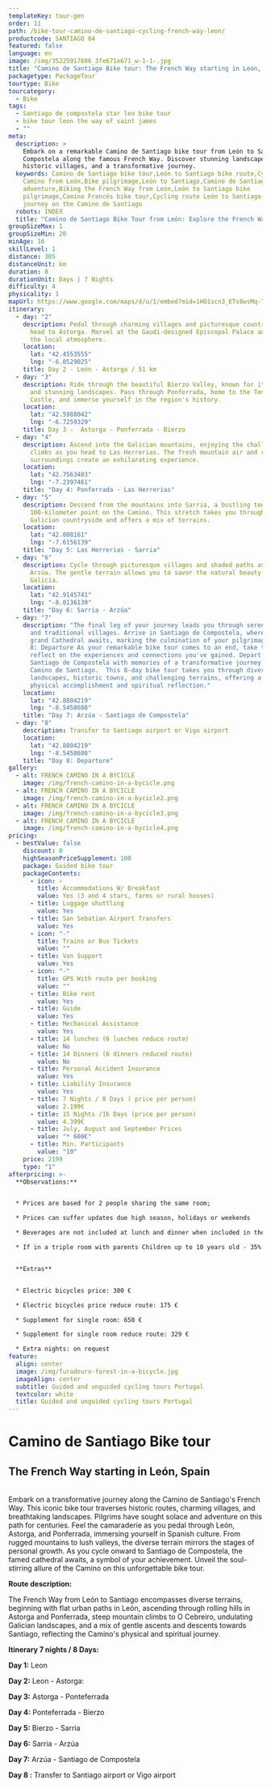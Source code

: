 ```yaml
---
templateKey: tour-gen
order: 11
path: /bike-tour-camino-de-santiago-cycling-french-way-leon/
productcode: SANTIAGO 04
featured: false
language: en
image: /img/35225917606_3fe671e671_w-1-1-.jpg
title: "Camino de Santiago Bike tour: The French Way starting in León, Spain"
packagetype: PackageTour
tourtype: Bike
tourcategory:
  - Bike
tags:
  - Santiago de compostela star leo bike tour
  - bike tour leon the way of saint james
  - ""
meta:
  description: >
    Embark on a remarkable Camino de Santiago bike tour from León to Santiago de
    Compostela along the famous French Way. Discover stunning landscapes,
    historic villages, and a transformative journey.
  keywords: Camino de Santiago bike tour,León to Santiago bike route,Cycling the
    Camino from León,Bike pilgrimage,León to Santiago,Camino de Santiago cycling
    adventure,Biking the French Way from León,León to Santiago bike
    pilgrimage,Camino Francés bike tour,Cycling route León to Santiago,Bike
    journey on the Camino de Santiago
  robots: INDEX
  title: "Camino de Santiago Bike Tour from León: Explore the French Way"
groupSizeMax: 1
groupSizeMin: 20
minAge: 16
skillLevel: 1
distance: 305
distanceUnit: km
duration: 8
durationUnit: Days | 7 Nights
difficulty: 4
physicality: 1
mapUrl: https://www.google.com/maps/d/u/1/embed?mid=1HO1scn3_ETs8wsMq-TzxiymjG6iY5ydf
itinerary:
  - day: "2"
    description: Pedal through charming villages and picturesque countryside as you
      head to Astorga. Marvel at the Gaudí-designed Episcopal Palace and enjoy
      the local atmosphere.
    location:
      lat: "42.4553555"
      lng: "-6.0529025"
    title: Day 2 - León - Astorga / 51 km
  - day: "3"
    description: Ride through the beautiful Bierzo Valley, known for its vineyards
      and stunning landscapes. Pass through Ponferrada, home to the Templar
      Castle, and immerse yourself in the region's history.
    location:
      lat: "42.5988042"
      lng: "-6.7259329"
    title: Day 3 -  Astorga - Ponferrada - Bierzo
  - day: "4"
    description: Ascend into the Galician mountains, enjoying the challenge of the
      climbs as you head to Las Herrerias. The fresh mountain air and rugged
      surroundings create an exhilarating experience.
    location:
      lat: "42.7563403"
      lng: "-7.2397461"
    title: "Day 4: Ponferrada - Las Herrerias"
  - day: "5"
    description: Descend from the mountains into Sarria, a bustling town marking the
      100-kilometer point on the Camino. This stretch takes you through lush
      Galician countryside and offers a mix of terrains.
    location:
      lat: "42.808161"
      lng: "-7.6156139"
    title: "Day 5: Las Herrerias - Sarria"
  - day: "6"
    description: Cycle through picturesque villages and shaded paths as you approach
      Arzúa. The gentle terrain allows you to savor the natural beauty of
      Galicia.
    location:
      lat: "42.9145741"
      lng: "-8.0136139"
    title: "Day 6: Sarria - Arzúa"
  - day: "7"
    description: "The final leg of your journey leads you through serene landscapes
      and traditional villages. Arrive in Santiago de Compostela, where the
      grand Cathedral awaits, marking the culmination of your pilgrimage.  Day
      8: Departure As your remarkable bike tour comes to an end, take time to
      reflect on the experiences and connections you've gained. Depart from
      Santiago de Compostela with memories of a transformative journey along the
      Camino de Santiago.  This 8-day bike tour takes you through diverse
      landscapes, historic towns, and challenging terrains, offering a mix of
      physical accomplishment and spiritual reflection."
    location:
      lat: "42.8804219"
      lng: "-8.5458608"
    title: "Day 7: Arzúa - Santiago de Compostela"
  - day: "8"
    description: Transfer to Santiago airport or Vigo airport
    location:
      lat: "42.8804219"
      lng: "-8.5458608"
    title: "Day 8: Departure"
gallery:
  - alt: FRENCH CAMINO IN A BYCICLE
    image: /img/french-camino-in-a-bycicle.png
  - alt: FRENCH CAMINO IN A BYCICLE
    image: /img/french-camino-in-a-bycicle2.png
  - alt: FRENCH CAMINO IN A BYCICLE
    image: /img/french-camino-in-a-bycicle3.png
  - alt: FRENCH CAMINO IN A BYCICLE
    image: /img/french-camino-in-a-bycicle4.png
pricing:
  - bestValue: false
    discount: 0
    highSeasonPriceSupplement: 100
    package: Guided bike tour
    packageContents:
      - icon: ✓
        title: Accommodations W/ Breakfast
        value: Yes (3 and 4 stars, farms or rural houses)
      - title: Luggage shuttling
        value: Yes
      - title: San Sebatian Airport Transfers
        value: Yes
      - icon: "-"
        title: Trains or Bus Tickets
        value: ""
      - title: Van Support
        value: Yes
      - icon: "-"
        title: GPS With route per booking
        value: ""
      - title: Bike rent
        value: Yes
      - title: Guide
        value: Yes
      - title: Mechanical Assistance
        value: Yes
      - title: 14 lunches (6 lunches reduce route)
        value: No
      - title: 14 Dinners (6 dinners reduced route)
        value: No
      - title: Personal Accident Insurance
        value: Yes
      - title: Liability Insurance
        value: Yes
      - title: 7 Nights / 8 Days ( price per person)
        value: 2.199€
      - title: 15 Nights /16 Days (price per person)
        value: 4.399€
      - title: July, August and September Prices
        value: "* 600€"
      - title: Min. Participants
        value: "10"
    price: 2199
    type: "1"
afterpricing: >-
  **Observations:**


  * Prices are based for 2 people sharing the same room;

  * Prices can suffer updates due high season, holidays or weekends

  * Beverages are not included at lunch and dinner when included in the package

  * If in a triple room with parents Children up to 10 years old - 35% discount. Children from 11 to 14 years old - 20% discount. Children from 15 to 17 years old - 15% discount. 


  **Extras**


  * Electric bicycles price: 300 €

  * Electric bicycles price reduce route: 175 €

  * Supplement for single room: 650 €

  * Supplement for single room reduce route: 329 €

  * Extra nights: on request
feature:
  align: center
  image: /img/furadouro-forest-in-a-bicycle.jpg
  imageAlign: center
  subtitle: Guided and unguided cycling tours Portugal
  textcolor: white
  title: Guided and unguided cycling tours Portugal
---
```

# Camino de Santiago Bike tour

## The French Way starting in León, Spain

\
Embark on a transformative journey along the Camino de Santiago's French Way. This iconic bike tour traverses historic routes, charming villages, and breathtaking landscapes. Pilgrims have sought solace and adventure on this path for centuries. Feel the camaraderie as you pedal through León, Astorga, and Ponferrada, immersing yourself in Spanish culture. From rugged mountains to lush valleys, the diverse terrain mirrors the stages of personal growth. As you cycle onward to Santiago de Compostela, the famed cathedral awaits, a symbol of your achievement. Unveil the soul-stirring allure of the Camino on this unforgettable bike tour.

**Route description:**

The French Way from León to Santiago encompasses diverse terrains, beginning with flat urban paths in León, ascending through rolling hills in Astorga and Ponferrada, steep mountain climbs to O Cebreiro, undulating Galician landscapes, and a mix of gentle ascents and descents towards Santiago, reflecting the Camino's physical and spiritual journey.

**Itinerary 7 nights / 8 Days:**

**D﻿ay 1:** Leon

**D﻿ay 2:** Leon - Astorga:

**D﻿ay 3:** Astorga - Ponteferrada

**D﻿ay 4:** Ponteferrada - Bierzo

**D﻿ay 5:** Bierzo - Sarria

**D﻿ay 6:** Sarria - Arzúa

**D﻿ay 7:** Arzúa - Santiago de Compostela

**D﻿ay 8 :** Transfer to Santiago airport or Vigo airport